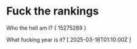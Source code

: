 # Fuck the rankings

Who the hell am I?
{ 15275289 }

What fucking year is it?
[ 2025-03-18T01:10:00Z ]
